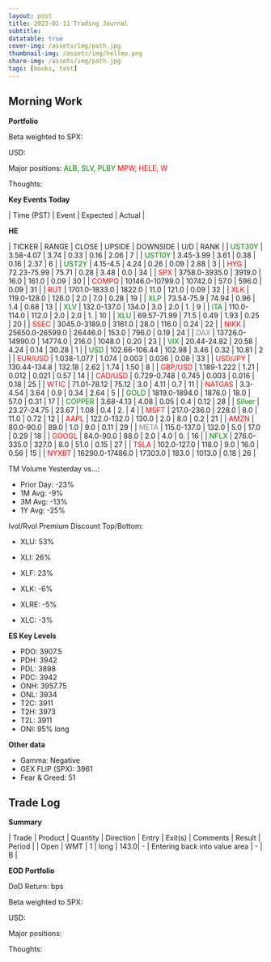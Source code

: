 ```yaml
---
layout: post
title: 2023-01-11 Trading Journal 
subtitle: 
datatable: true
cover-img: /assets/img/path.jpg
thumbnail-img: /assets/img/hellmo.png
share-img: /assets/img/path.jpg
tags: [books, test]
---
```



## Morning Work


**Portfolio**

Beta weighted to SPX: 

USD: 

Major positions:  <span style="color:green">ALB, SLV, PLBY </span><span style="color:red">  MPW, HELE, W</span>

Thoughts: 


**Key Events Today**

| Time (PST) | Event | Expected | Actual |



**HE**

<div class="datatable-begin"></div>

| TICKER | RANGE | CLOSE | UPSIDE | DOWNSIDE | U/D | RANK |
| <span style="color:green">UST30Y</span>	| 3.58-4.07 | 3.74 | 0.33 | 0.16 | 2.06 | 7 |
| <span style="color:green">UST10Y</span>	| 3.45-3.99 | 3.61 | 0.38 | 0.16 | 2.37 | 6 |
| <span style="color:green">UST2Y</span>	| 4.15-4.5 | 4.24 | 0.26 | 0.09 | 2.88 | 3 |
| <span style="color:red">HYG</span>	| 72.23-75.99 | 75.71 | 0.28 | 3.48 | 0.0 | 34 |
| <span style="color:red">SPX</span>	| 3758.0-3935.0 | 3919.0 | 16.0 | 161.0 | 0.09 | 30 |
| <span style="color:red">COMPQ</span>	| 10146.0-10799.0 | 10742.0 | 57.0 | 596.0 | 0.09 | 31 |
| <span style="color:red">RUT</span>	| 1701.0-1833.0 | 1822.0 | 11.0 | 121.0 | 0.09 | 32 |
| <span style="color:red">XLK</span>	| 119.0-128.0 | 126.0 | 2.0 | 7.0 | 0.28 | 19 |
| <span style="color:green">XLP</span>	| 73.54-75.9 | 74.94 | 0.96 | 1.4 | 0.68 | 13 |
| <span style="color:green">XLV</span>	| 132.0-137.0 | 134.0 | 3.0 | 2.0 | 1. | 9 |
| <span style="color:green">ITA</span>	| 110.0-114.0 | 112.0 | 2.0 | 2.0 | 1. | 10 |
| <span style="color:green">XLU</span>	| 69.57-71.99 | 71.5 | 0.49 | 1.93 | 0.25 | 20 |
| <span style="color:red">SSEC</span>	| 3045.0-3189.0 | 3161.0 | 28.0 | 116.0 | 0.24 | 22 |
| <span style="color:red">NIKK</span>	| 25650.0-26599.0 | 26446.0 | 153.0 | 796.0 | 0.19 | 24 |
| <span style="color:grey">DAX</span>	| 13726.0-14990.0 | 14774.0 | 216.0 | 1048.0 | 0.20 | 23 |
| <span style="color:green">VIX</span>	| 20.44-24.82 | 20.58 | 4.24 | 0.14 | 30.28 | 1 |
| <span style="color:green">USD</span>	| 102.66-106.44 | 102.98 | 3.46 | 0.32 | 10.81 | 2 |
| <span style="color:red">EUR/USD</span>	| 1.038-1.077 | 1.074 | 0.003 | 0.036 | 0.08 | 33 |
| <span style="color:red">USD/JPY</span>	| 130.44-134.8 | 132.18 | 2.62 | 1.74 | 1.50 | 8 |
| <span style="color:red">GBP/USD</span>	| 1.189-1.222 | 1.21 | 0.012 | 0.021 | 0.57 | 14 |
| <span style="color:red">CAD/USD</span>	| 0.729-0.748 | 0.745 | 0.003 | 0.016 | 0.18 | 25 |
| <span style="color:red">WTIC</span>	| 71.01-78.12 | 75.12 | 3.0 | 4.11 | 0.7 | 11 |
| <span style="color:red">NATGAS</span>	| 3.3-4.54 | 3.64 | 0.9 | 0.34 | 2.64 | 5 |
| <span style="color:green">GOLD</span>	| 1819.0-1894.0 | 1876.0 | 18.0 | 57.0 | 0.31 | 17 |
| <span style="color:green">COPPER</span>	| 3.68-4.13 | 4.08 | 0.05 | 0.4 | 0.12 | 28 |
| <span style="color:green">Silver</span>	| 23.27-24.75 | 23.67 | 1.08 | 0.4 | 2. | 4 |
| <span style="color:red">MSFT</span>	| 217.0-236.0 | 228.0 | 8.0 | 11.0 | 0.72 | 12 |
| <span style="color:red">AAPL</span>	| 122.0-132.0 | 130.0 | 2.0 | 8.0 | 0.2 | 21 |
| <span style="color:red">AMZN</span>	| 80.0-90.0 | 89.0 | 1.0 | 9.0 | 0.11 | 29 |
| <span style="color:grey">META</span>	| 115.0-137.0 | 132.0 | 5.0 | 17.0 | 0.29 | 18 |
| <span style="color:red">GOOGL</span>	| 84.0-90.0 | 88.0 | 2.0 | 4.0 | 0. | 16 |
| <span style="color:green">NFLX</span>	| 276.0-335.0 | 327.0 | 8.0 | 51.0 | 0.15 | 27 |
| <span style="color:red">TSLA</span>	| 102.0-127.0 | 118.0 | 9.0 | 16.0 | 0.56 | 15 |
| <span style="color:red">NYXBT</span>	| 16290.0-17486.0 | 17303.0 | 183.0 | 1013.0 | 0.18 | 26 |






<div class="datatable-end"></div>

TM Volume Yesterday vs...: 

- Prior Day: -23%
- 1M Avg: -9%
- 3M Avg: -13%
- 1Y Avg: -25%

Ivol/Rvol Premium Discount Top/Bottom:

- XLU: 53%
- XLI: 26%
- XLF: 23%

- XLK: -6%
- XLRE: -5%
- XLC: -3%

**ES Key Levels**

- PDO:  3907.5
- PDH:  3942
- PDL:  3898
- PDC:  3942
- ONH:  3957.75
- ONL:  3934
- T2C:  3911
- T2H:  3973
- T2L:  3911
- ONI:  95% long


**Other data**

- Gamma:  Negative
- GEX FLIP (SPX):  3961
- Fear & Greed: 51

## Trade Log

**Summary**

| Trade | Product | Quantity | Direction | Entry | Exit(s) | Comments | Result | Period |
| Open | WMT | 1 | long | 143.0| - | Entering back into value area | - | B |





**EOD Portfolio**

DoD Return:  bps

Beta weighted to SPX: 

USD: 

Major positions:  <span style="color:green"> </span><span style="color:red">  </span>

Thoughts:  